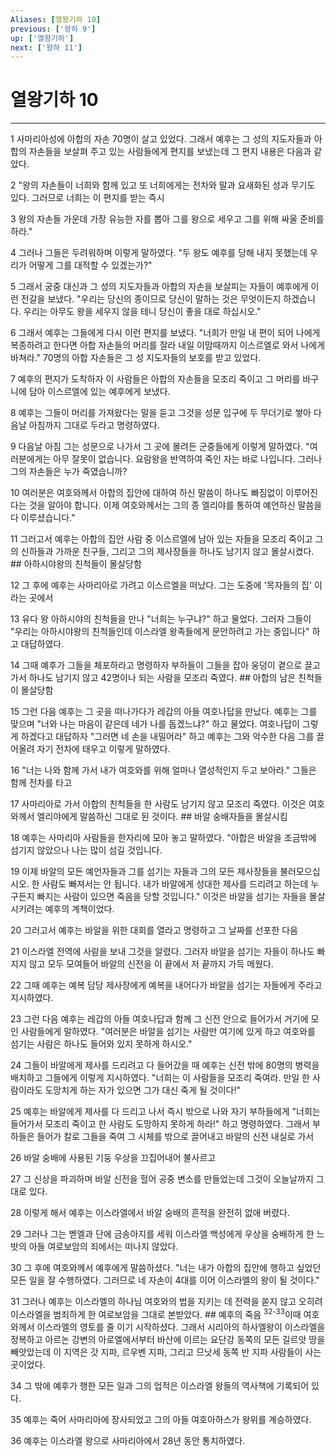 ```yaml
---
Aliases: [열왕기하 10]
previous: ['왕하 9']
up: ['열왕기하']
next: ['왕하 11']
---
```

# 열왕기하 10

***


1 사마리아성에 아합의 자손 70명이 살고 있었다. 그래서 예후는 그 성의 지도자들과 아합의 자손들을 보살펴 주고 있는 사람들에게 편지를 보냈는데 그 편지 내용은 다음과 같았다. 

2 "왕의 자손들이 너희와 함께 있고 또 너희에게는 전차와 말과 요새화된 성과 무기도 있다. 그러므로 너희는 이 편지를 받는 즉시 

3 왕의 자손들 가운데 가장 유능한 자를 뽑아 그를 왕으로 세우고 그를 위해 싸울 준비를 하라." 

4 그러나 그들은 두려워하며 이렇게 말하였다. "두 왕도 예후를 당해 내지 못했는데 우리가 어떻게 그를 대적할 수 있겠는가?" 

5 그래서 궁중 대신과 그 성의 지도자들과 아합의 자손을 보살피는 자들이 예후에게 이런 전갈을 보냈다. "우리는 당신의 종이므로 당신이 말하는 것은 무엇이든지 하겠습니다. 우리는 아무도 왕을 세우지 않을 테니 당신이 좋을 대로 하십시오." 

6 그래서 예후는 그들에게 다시 이런 편지를 보냈다. "너희가 만일 내 편이 되어 나에게 복종하려고 한다면 아합 자손들의 머리를 잘라 내일 이맘때까지 이스르엘로 와서 나에게 바쳐라." 70명의 아합 자손들은 그 성 지도자들의 보호를 받고 있었다. 

7 예후의 편지가 도착하자 이 사람들은 아합의 자손들을 모조리 죽이고 그 머리를 바구니에 담아 이스르엘에 있는 예후에게 보냈다. 

8 예후는 그들이 머리를 가져왔다는 말을 듣고 그것을 성문 입구에 두 무더기로 쌓아 다음날 아침까지 그대로 두라고 명령하였다. 

9 다음날 아침 그는 성문으로 나가서 그 곳에 몰려든 군중들에게 이렇게 말하였다. "여러분에게는 아무 잘못이 없습니다. 요람왕을 반역하여 죽인 자는 바로 나입니다. 그러나 그의 자손들은 누가 죽였습니까? 

10 여러분은 여호와께서 아합의 집안에 대하여 하신 말씀이 하나도 빠짐없이 이루어진다는 것을 알아야 합니다. 이제 여호와께서는 그의 종 엘리야를 통하여 예언하신 말씀을 다 이루셨습니다." 

11 그러고서 예후는 아합의 집안 사람 중 이스르엘에 남아 있는 자들을 모조리 죽이고 그의 신하들과 가까운 친구들, 그리고 그의 제사장들을 하나도 남기지 않고 몰살시켰다. ## 아하시야왕의 친척들이 몰살당함 

12 그 후에 예후는 사마리아로 가려고 이스르엘을 떠났다. 그는 도중에 '목자들의 집' 이라는 곳에서 

13 유다 왕 아하시야의 친척들을 만나 "너희는 누구냐?" 하고 물었다. 그러자 그들이 "우리는 아하시야왕의 친척들인데 이스라엘 왕족들에게 문안하려고 가는 중입니다" 하고 대답하였다. 

14 그때 예후가 그들을 체포하라고 명령하자 부하들이 그들을 잡아 웅덩이 곁으로 끌고 가서 하나도 남기지 않고 42명이나 되는 사람을 모조리 죽였다. ## 아합의 남은 친척들이 몰살당함 

15 그런 다음 예후는 그 곳을 떠나가다가 레갑의 아들 여호나답을 만났다. 예후는 그를 맞으며 "너와 나는 마음이 같은데 네가 나를 돕겠느냐?" 하고 물었다. 여호나답이 그렇게 하겠다고 대답하자 "그러면 네 손을 내밀어라" 하고 예후는 그와 악수한 다음 그를 끌어올려 자기 전차에 태우고 이렇게 말하였다. 

16 "너는 나와 함께 가서 내가 여호와를 위해 얼마나 열성적인지 두고 보아라." 그들은 함께 전차를 타고 

17 사마리아로 가서 아합의 친척들을 한 사람도 남기지 않고 모조리 죽였다. 이것은 여호와께서 엘리야에게 말씀하신 그대로 된 것이다. ## 바알 숭배자들을 몰살시킴 

18 예후는 사마리아 사람들을 한자리에 모아 놓고 말하였다. "아합은 바알을 조금밖에 섬기지 않았으나 나는 많이 섬길 것입니다. 

19 이제 바알의 모든 예언자들과 그를 섬기는 자들과 그의 모든 제사장들을 불러모으십시오. 한 사람도 빠져서는 안 됩니다. 내가 바알에게 성대한 제사를 드리려고 하는데 누구든지 빠지는 사람이 있으면 죽음을 당할 것입니다." 이것은 바알을 섬기는 자들을 몰살시키려는 예후의 계책이었다. 

20 그러고서 예후는 바알을 위한 대회를 열라고 명령하고 그 날짜를 선포한 다음 

21 이스라엘 전역에 사람을 보내 그것을 알렸다. 그러자 바알을 섬기는 자들이 하나도 빠지지 않고 모두 모여들어 바알의 신전을 이 끝에서 저 끝까지 가득 메웠다. 

22 그때 예후는 예복 담당 제사장에게 예복을 내어다가 바알을 섬기는 자들에게 주라고 지시하였다. 

23 그런 다음 예후는 레갑의 아들 여호나답과 함께 그 신전 안으로 들어가서 거기에 모인 사람들에게 말하였다. "여러분은 바알을 섬기는 사람만 여기에 있게 하고 여호와를 섬기는 사람은 하나도 들어와 있지 못하게 하시오." 

24 그들이 바알에게 제사를 드리려고 다 들어갔을 때 예후는 신전 밖에 80명의 병력을 배치하고 그들에게 이렇게 지시하였다. "너희는 이 사람들을 모조리 죽여라. 만일 한 사람이라도 도망치게 하는 자가 있으면 그가 대신 죽게 될 것이다!" 

25 예후는 바알에게 제사를 다 드리고 나서 즉시 밖으로 나와 자기 부하들에게 "너희는 들어가서 모조리 죽이고 한 사람도 도망하지 못하게 하라!" 하고 명령하였다. 그래서 부하들은 들어가 칼로 그들을 죽여 그 시체를 밖으로 끌어내고 바알의 신전 내실로 가서 

26 바알 숭배에 사용된 기둥 우상을 끄집어내어 불사르고 

27 그 신상을 파괴하며 바알 신전을 헐어 공중 변소를 만들었는데 그것이 오늘날까지 그대로 있다. 

28 이렇게 해서 예후는 이스라엘에서 바알 숭배의 흔적을 완전히 없애 버렸다. 

29 그러나 그는 벧엘과 단에 금송아지를 세워 이스라엘 백성에게 우상을 숭배하게 한 느밧의 아들 여로보암의 죄에서는 떠나지 않았다. 

30 그 후에 여호와께서 예후에게 말씀하셨다. "너는 내가 아합의 집안에 행하고 싶었던 모든 일을 잘 수행하였다. 그러므로 네 자손이 4대를 이어 이스라엘의 왕이 될 것이다." 

31 그러나 예후는 이스라엘의 하나님 여호와의 법을 지키는 데 전력을 쏟지 않고 오히려 이스라엘을 범죄하게 한 여로보암을 그대로 본받았다. ## 예후의 죽음 <sup class="versenum">32-33</sup>이때 여호와께서 이스라엘의 영토를 줄 이기 시작하셨다. 그래서 시리아의 하사엘왕이 이스라엘을 정복하고 아르논 강변의 아로엘에서부터 바산에 이르는 요단강 동쪽의 모든 길르앗 땅을 빼앗았는데 이 지역은 갓 지파, 르우벤 지파, 그리고 므낫세 동쪽 반 지파 사람들이 사는 곳이었다. 

34 그 밖에 예후가 행한 모든 일과 그의 업적은 이스라엘 왕들의 역사책에 기록되어 있다. 

35 예후는 죽어 사마리아에 장사되었고 그의 아들 여호아하스가 왕위를 계승하였다. 

36 예후는 이스라엘 왕으로 사마리아에서 28년 동안 통치하였다.
